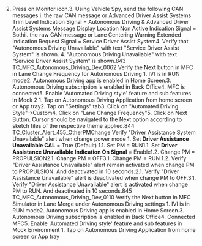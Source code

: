 2. Press on Monitor icon.3. Using Vehicle Spy, send the following CAN messages:i. the raw CAN message or Advanced Driver Assist Systems Trim Level Indication Signal = Autonomous Driving & Advanced Driver Assist Systems Message Display Location Non Active Indication Signal = Bothii. the raw CAN message or Lane Centering Warning Extended Indication Request Signal = Service Driver Assist System4. Verify that "Autonomous Driving Unavailable" with text "Service Driver Assist System" is shown. 4. "Autonomous Driving Unavailable" with text "Service Driver Assist System" is shown.843 TC_MFC_Autonomous_Driving_Dev_0062 Verify the Next button in MFC in Lane Change Frequency for Autonomous Driving 1. IVI is in RUN mode2. Autonomous Driving app is enabled in Home Screen.3. Autonomous Driving subscription is enabled in Back Office4. MFC is connected5. Enable 'Automated Driving style' feature and sub features in Mock 2 1. Tap on Autonomous Driving Application from home screen or App tray2. Tap on "Settings" tab3. Click on "Automated Driving Style"->Custom4. Click on "Lane Change Frequency"5. Click on Next Button. Cursor should be navigated to the Next option according to sketch files of the respective theme applied.844 TC_Cluster_Alert_455_OtherPMChange Verify "Driver Assistance System Unavailable" alert when change power mode 1. Set **Driver Assistance Unavailable CAL** = True (Default) 1.1. Set PM = RUN1.1. Set **Driver Assistance Unavailable Indication On Signal** = Enable1.2. Change PM = PROPULSION2.1. Change PM = OFF3.1. Change PM = RUN 1.2. Verify "Driver Assistance Unavailable" alert remain activated when change PM to PROPULSION. And deactivated in 10 seconds.2.1. Verify "Driver Assistance Unavailable" alert is deactivated when change PM to OFF.3.1. Verify "Driver Assistance Unavailable" alert is activated when change PM to RUN. And deactivated in 10 seconds.845 TC_MFC_Autonomous_Driving_Dev_0110 Verify the Next button in MFC Simulator in Lane Merge under Autonomous Driving settings 1. IVI is in RUN mode2. Autonomous Driving app is enabled in Home Screen.3. Autonomous Driving subscription is enabled in Back Office4. Connected MFC5. Enable 'Automated Driving style' feature and sub features in Mock Environment 1. Tap on Autonomous Driving Application from home screen or App tray